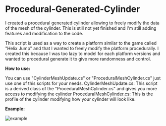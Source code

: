 # Procedural-Generated-Cylinder
I created a procedural generated cylinder allowing to freely modify the data of the mesh of the cylinder.
This is still not yet finished and I'm still adding features and modification to the code.

This script is used as a way to create a platform similar to the game called "Helix Jump" and that I wanted to freely modify the platform procedurally. I created this because 
I was too lazy to model for each platform versions and wanted to procedural generate it to give more randomness and control.

**How to use:**

You can use "CylinderMeshUpdate.cs" or "ProceduralMeshCylinder.cs" just use one of this scripts for your needs.
CylinderMeshUpdate.cs: This script is a derived class of the "ProceduralMeshCylinder.cs" and gives you more access to modifying the cylinder
ProceduralMeshCylinder.cs: This is the profile of the cylinder modifying how your cylinder will look like.

**Example:**

![example](https://github.com/Seydus/Procedural-Generated-Cylinder/assets/36193712/26e7b5cc-040f-4d41-9256-d21f36c18596)
